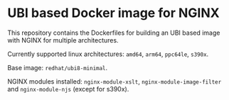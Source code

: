 # UBI based Docker image for NGINX

This repository contains the Dockerfiles for building an UBI based image with NGINX for multiple architectures.

Currently supported linux architectures: `amd64`, `arm64`, `ppc64le`, `s390x`.

Base image: `redhat/ubi8-minimal`.

NGINX modules installed: `nginx-module-xslt`, `nginx-module-image-filter` and `nginx-module-njs` (except for s390x).
